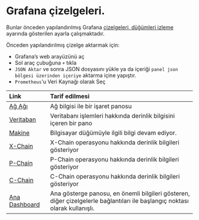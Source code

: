 # Grafana çizelgeleri.

Bunlar önceden yapılandırılmış Grafana [çizelgeleri, düğümleri izleme](../build/tutorials/nodes-and-staking/setting-up-node-monitoring.md) ayarında gösterilen ayarla çalışmaktadır.

Önceden yapılandırılmış çizelge aktarmak için:

* Grafana’s web arayüzünü aç
* Sol araç çubuğuna `+` tıkla
* `JSON Aktar` ve sonra JSON dosyasını yükle ya da içeriği `panel json bölgesi üzerinden içeriye` aktarma içine yapıştır.
* `Prometheus`'u Veri Kaynağı olarak Seç

| Link | Tarif edilmesi |
| :--- | :--- |
| [Ağ Ağı](network.json) | Ağ bilgisi ile bir işaret panosu |
| [Veritaban](database.json) | Veritabanı işlemleri hakkında derinlik bilgisini içeren bir pano |
| [Makine](machine.json) | Bilgisayar düğümüyle ilgili bilgi devam ediyor. |
| [X-Chain](x_chain.json) | X-Chain operasyonu hakkında derinlik bilgileri gösteriyor |
| [P-Chain](p_chain.json) | P-Chain operasyonu hakkında derinlik bilgileri gösteriyor |
| [C-Chain](c_chain.json) | C-Chain operasyonu hakkında derinlik bilgileri gösteriyor |
| [Ana Dashboard](main.json) | Ana gösterge panosu, en önemli bilgileri gösteren, diğer çizelgelerle bağlantıları ile başlangıç noktası olarak kullanışlı. |

